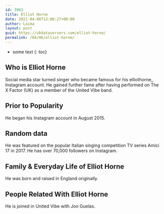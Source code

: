 ```yaml
---
id: 3963
title: Elliot Horne
date: 2021-04-06T13:00:27+00:00
author: Laima
layout: post
guid: https://ukdataservers.com/elliot-horne/
permalink: /04/06/elliot-horne/
---
```


* some text
{: toc}


## Who is Elliot Horne
                  
                  
                  
Social media star turned singer who became famous for his elliothorne_ Instagram account. He gained further fame after having performed on The X Factor (UK) as a member of the United Vibe band.
                  
              
            
              
            
                
                
                
## Prior to Popularity
                  
                  
                  
He began his Instagram account in August 2015. 
                  
              
            
              
            
                
                
                
## Random data
                  
                  
                  
He was featured on the popular Italian singing competition TV series Amici 17 in 2017. He has over 70,000 followers on Instagram. 
                  
              
            
              
            
                
                
                
## Family & Everyday Life of Elliot Horne
                  
                  
                  
He was born and raised in England originally. 
                  
              
            
              
            
                
                
                
## People Related With Elliot Horne
                  
                  
                  
He is joined in United Vibe with Jon Guelas.
                  
              
            
              
            
                
              
            
              
              
            
            
              
            
          
          
          